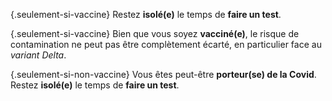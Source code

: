 {.seulement-si-vaccine} Restez **isolé(e)** le temps de **faire un test**.

{.seulement-si-vaccine} Bien que vous soyez **vacciné(e)**, le risque de contamination ne peut pas être complètement écarté, en particulier face au *variant Delta*.

{.seulement-si-non-vaccine} Vous êtes peut-être **porteur(se) de la Covid**. Restez **isolé(e)** le temps de **faire un test**.
